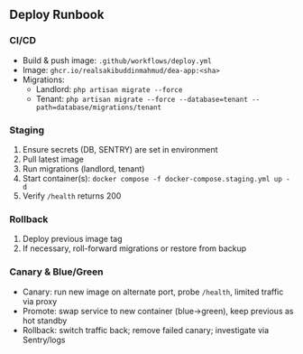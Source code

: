 ## Deploy Runbook

### CI/CD
- Build & push image: `.github/workflows/deploy.yml`
- Image: `ghcr.io/realsakibuddinmahmud/dea-app:<sha>`
- Migrations:
  - Landlord: `php artisan migrate --force`
  - Tenant: `php artisan migrate --force --database=tenant --path=database/migrations/tenant`

### Staging
1. Ensure secrets (DB, SENTRY) are set in environment
2. Pull latest image
3. Run migrations (landlord, tenant)
4. Start container(s): `docker compose -f docker-compose.staging.yml up -d`
5. Verify `/health` returns 200

### Rollback
1. Deploy previous image tag
2. If necessary, roll-forward migrations or restore from backup

### Canary & Blue/Green
- Canary: run new image on alternate port, probe `/health`, limited traffic via proxy
- Promote: swap service to new container (blue→green), keep previous as hot standby
- Rollback: switch traffic back; remove failed canary; investigate via Sentry/logs

